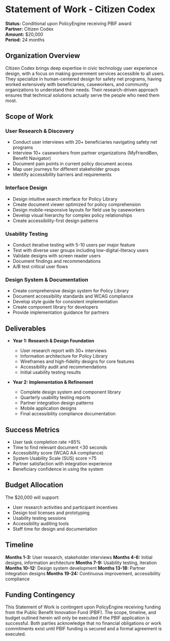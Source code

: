 # Statement of Work - Citizen Codex

**Status:** Conditional upon PolicyEngine receiving PBIF award  
**Partner:** Citizen Codex  
**Amount:** $20,000  
**Period:** 24 months  

## Organization Overview

Citizen Codex brings deep expertise in civic technology user experience design, with a focus on making government services accessible to all users. They specialize in human-centered design for safety net programs, having worked extensively with beneficiaries, caseworkers, and community organizations to understand their needs. Their research-driven approach ensures that technical solutions actually serve the people who need them most.

## Scope of Work

### User Research & Discovery
- Conduct user interviews with 20+ beneficiaries navigating safety net programs
- Interview 10+ caseworkers from partner organizations (MyFriendBen, Benefit Navigator)
- Document pain points in current policy document access
- Map user journeys for different stakeholder groups
- Identify accessibility barriers and requirements

### Interface Design
- Design intuitive search interface for Policy Library
- Create document viewer optimized for policy comprehension
- Design mobile-responsive layouts for field use by caseworkers
- Develop visual hierarchy for complex policy relationships
- Create accessibility-first design patterns

### Usability Testing
- Conduct iterative testing with 5-10 users per major feature
- Test with diverse user groups including low-digital-literacy users
- Validate designs with screen reader users
- Document findings and recommendations
- A/B test critical user flows

### Design System & Documentation
- Create comprehensive design system for Policy Library
- Document accessibility standards and WCAG compliance
- Develop style guide for consistent implementation
- Create component library for developers
- Provide implementation guidance for partners

## Deliverables

- **Year 1: Research & Design Foundation**
  - User research report with 30+ interviews
  - Information architecture for Policy Library
  - Wireframes and high-fidelity designs for core features
  - Accessibility audit and recommendations
  - Initial usability testing results

- **Year 2: Implementation & Refinement**
  - Complete design system and component library
  - Quarterly usability testing reports
  - Partner integration design patterns
  - Mobile application designs
  - Final accessibility compliance documentation

## Success Metrics

- User task completion rate >85%
- Time to find relevant document <30 seconds
- Accessibility score (WCAG AA compliance)
- System Usability Scale (SUS) score >75
- Partner satisfaction with integration experience
- Beneficiary confidence in using the system

## Budget Allocation

The $20,000 will support:
- User research activities and participant incentives
- Design tool licenses and prototyping
- Usability testing sessions
- Accessibility auditing tools
- Staff time for design and documentation

## Timeline

**Months 1-3:** User research, stakeholder interviews
**Months 4-6:** Initial designs, information architecture
**Months 7-9:** Usability testing, iteration
**Months 10-12:** Design system development
**Months 13-18:** Partner integration designs
**Months 19-24:** Continuous improvement, accessibility compliance

## Funding Contingency

This Statement of Work is contingent upon PolicyEngine receiving funding from the Public Benefit Innovation Fund (PBIF). The scope, timeline, and budget outlined herein will only be executed if the PBIF application is successful. Both parties acknowledge that no financial obligations or work commitments exist until PBIF funding is secured and a formal agreement is executed.
